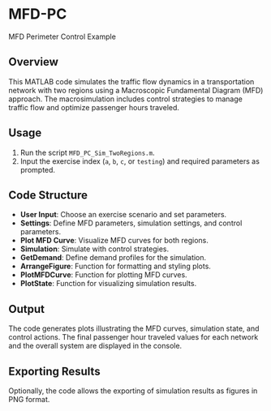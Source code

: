 # MFD-PC
 MFD Perimeter Control Example

## Overview
This MATLAB code simulates the traffic flow dynamics in a transportation network with two regions using a Macroscopic Fundamental Diagram (MFD) approach. The macrosimulation includes control strategies to manage traffic flow and optimize passenger hours traveled.

## Usage
1. Run the script `MFD_PC_Sim_TwoRegions.m`.
2. Input the exercise index (`a`, `b`, `c`, or `testing`) and required parameters as prompted.

## Code Structure
- **User Input**: Choose an exercise scenario and set parameters.
- **Settings**: Define MFD parameters, simulation settings, and control parameters.
- **Plot MFD Curve**: Visualize MFD curves for both regions.
- **Simulation**: Simulate with control strategies.
- **GetDemand**: Define demand profiles for the simulation.
- **ArrangeFigure**: Function for formatting and styling plots.
- **PlotMFDCurve**: Function for plotting MFD curves.
- **PlotState**: Function for visualizing simulation results.

## Output
The code generates plots illustrating the MFD curves, simulation state, and control actions. The final passenger hour traveled values for each network and the overall system are displayed in the console.

## Exporting Results
Optionally, the code allows the exporting of simulation results as figures in PNG format.